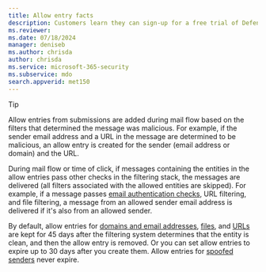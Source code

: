```yaml
---
title: Allow entry facts
description: Customers learn they can sign-up for a free trial of Defender for Office 365.
ms.reviewer: 
ms.date: 07/18/2024
manager: deniseb
ms.author: chrisda
author: chrisda
ms.service: microsoft-365-security
ms.subservice: mdo
search.appverid: met150
---
```


> [!TIP]
> Allow entries from submissions are added during mail flow based on the filters that determined the message was malicious. For example, if the sender email address and a URL in the message are determined to be malicious, an allow entry is created for the sender (email address or domain) and the URL.
>
> During mail flow or time of click, if messages containing the entities in the allow entries pass other checks in the filtering stack, the messages are delivered (all filters associated with the allowed entities are skipped). For example, if a message passes [email authentication checks](../defender-office-365/email-authentication-about.md), URL filtering, and file filtering, a message from an allowed sender email address is delivered if it's also from an allowed sender.
>
> By default, allow entries for [domains and email addresses](../defender-office-365/submissions-admin.md#report-good-email-to-microsoft), [files](../defender-office-365/submissions-admin.md#report-good-email-attachments-to-microsoft), and [URLs](../defender-office-365/submissions-admin.md#report-good-urls-to-microsoft) are kept for 45 days after the filtering system determines that the entity is clean, and then the allow entry is removed. Or you can set allow entries to expire up to 30 days after you create them. Allow entries for [spoofed senders](../defender-office-365/tenant-allow-block-list-email-spoof-configure.md#create-allow-entries-for-spoofed-senders) never expire.
